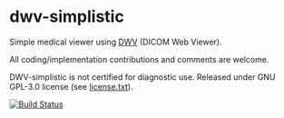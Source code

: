 dwv-simplistic
==============

Simple medical viewer using [DWV](https://github.com/ivmartel/dwv) (DICOM Web Viewer).

All coding/implementation contributions and comments are welcome.

DWV-simplistic is not certified for diagnostic use. Released under GNU GPL-3.0 license (see [license.txt](license.txt)).

[![Build Status](https://travis-ci.org/ivmartel/dwv-simplistic.svg?branch=master)](https://travis-ci.org/ivmartel/dwv-simplistic) 